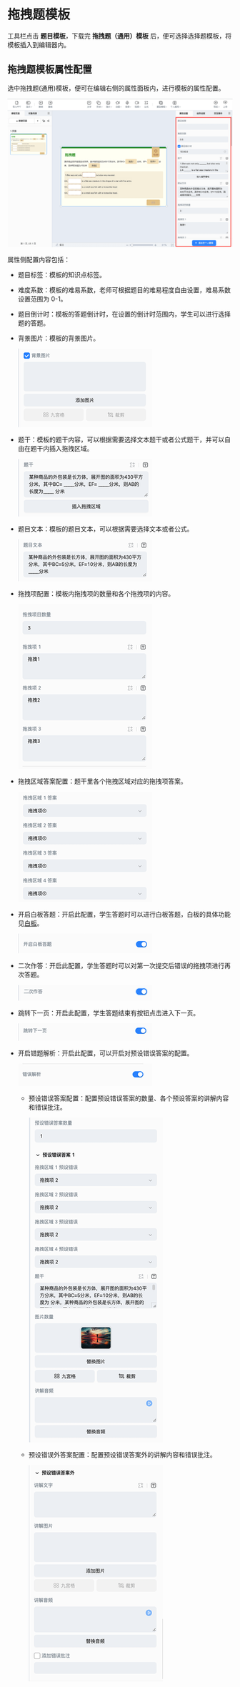 # 拖拽题模板

工具栏点击 **题目模板**，下载完 **拖拽题（通用）模板** 后，便可选择选择题模板，将模板插入到编辑器内。

## 拖拽题模板属性配置

选中拖拽题(通用)模板，便可在编辑右侧的属性面板内，进行模板的属性配置。

![拖拽题](img/drag_general.png)

属性侧配置内容包括：

- 题目标签：模板的知识点标签。

- 难度系数：模板的难易系数，老师可根据题目的难易程度自由设置，难易系数设置范围为 0-1。

- 题目倒计时：模板的答题倒计时，在设置的倒计时范围内，学生可以进行选择题的答题。

- 背景图片：模板的背景图片。

    ![背景图](img/background.png)

- 题干：模板的题干内容，可以根据需要选择文本题干或者公式题干，并可以自由在题干内插入拖拽区域。

    ![题干](img/add.png)

- 题目文本：模板的题目文本，可以根据需要选择文本或者公式。

    ![文本](img/text.png)

- 拖拽项配置：模板内拖拽项的数量和各个拖拽项的内容。

    ![选项数量](img/dragnumber.png)

- 拖拽区域答案配置：题干里各个拖拽区域对应的拖拽项答案。

    ![拖拽区域配置](img/dragarea.png)

- 开启白板答题：开启此配置，学生答题时可以进行白板答题，白板的具体功能见[白板](../board/index.md)。

    ![白板](img/board.png)

- 二次作答：开启此配置，学生答题时可以对第一次提交后错误的拖拽项进行再次答题。

    ![二次答题](img/again.png)

- 跳转下一页：开启此配置，学生答题结束有按钮点击进入下一页。

    ![下一页](img/nextpage.png)

- 开启错题解析：开启此配置，可以开启对预设错误答案的配置。

    ![错误解析](img/resolution.png)

    - 预设错误答案配置：配置预设错误答案的数量、各个预设答案的讲解内容和错误批注。

        ![预设错误答案配置](img/editresolution.png)

    - 预设错误外答案配置：配置预设错误答案外的讲解内容和错误批注。

        ![预设错误答案外](img/resolution2.png)
